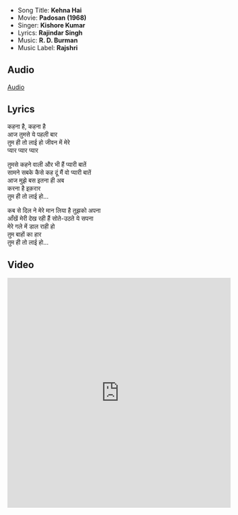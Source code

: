 - Song Title: **Kehna Hai**
- Movie: **Padosan (1968)**
- Singer: **Kishore Kumar**
- Lyrics: **Rajindar Singh**
- Music: **R. D. Burman**
- Music Label: **Rajshri**

## Audio

[Audio](https://github.com/kg-0805/karaoke/blob/main/audio/Kishore%20Kumar/kehna_hai.mp3?raw=true ':include :type=audio controls width=200%')

## Lyrics

कहना है, कहना है<br>
आज तुमसे ये पहली बार<br>
तुम ही तो लाई हो जीवन में मेरे<br>
प्यार प्यार प्यार<br>

तुमसे कहने वाली और भी हैं प्यारी बातें<br>
सामने सबके कैसे कह दूं मैं वो प्यारी बातें <br>
आज मुझे बस इतना ही अब<br>
करना है इक़रार<br>
तुम ही तो लाई हो...<br>

कब से दिल ने मेरे मान लिया है तुझको अपना<br>
आँखें मेरी देख रही हैं सोते-उठते ये सपना<br>
मेरे गले में डाल राही हो<br>
तुम बाहों का हार<br>
तुम ही तो लाई हो...<br>




## Video

<iframe width=100% height="520" src="https://www.youtube.com/embed/GQg5KXSse4s" title="YouTube video player" frameborder="0" allow="accelerometer; autoplay; clipboard-write; encrypted-media; gyroscope; picture-in-picture" allowfullscreen></iframe>